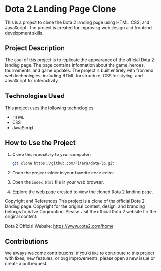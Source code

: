 # Dota 2 Landing Page Clone

This is a project to clone the Dota 2 landing page using HTML, CSS, and JavaScript. The project is created for improving web design and frontend development skills.

## Project Description

The goal of this project is to replicate the appearance of the official Dota 2 landing page. The page contains information about the game, heroes, tournaments, and game updates. The project is built entirely with frontend web technologies, including HTML for structure, CSS for styling, and JavaScript for interactivity.

## Technologies Used

This project uses the following technologies:

- HTML
- CSS
- JavaScript

## How to Use the Project

1. Clone this repository to your computer:

   ```bash
   git clone https://github.com/Fitara/dota-lp.git
   ```

2. Open the project folder in your favorite code editor.

3. Open the `index.html` file in your web browser.

4. Explore the web page created to view the cloned Dota 2 landing page.

Copyright and References
This project is a clone of the official Dota 2 landing page. Copyright for the original content, design, and branding belongs to Valve Corporation. Please visit the official Dota 2 website for the original content:

Dota 2 Official Website: https://www.dota2.com/home

## Contributions

We always welcome contributions! If you'd like to contribute to this project with fixes, new features, or bug improvements, please open a new issue or create a pull request.
